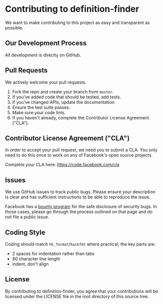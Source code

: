 # Contributing to definition-finder
We want to make contributing to this project as easy and transparent as
possible.

## Our Development Process

All development is direclty on GitHub.

## Pull Requests
We actively welcome your pull requests.

1. Fork the repo and create your branch from `master`.
2. If you've added code that should be tested, add tests.
3. If you've changed APIs, update the documentation.
4. Ensure the test suite passes.
5. Make sure your code lints.
6. If you haven't already, complete the Contributor License Agreement ("CLA").

## Contributor License Agreement ("CLA")
In order to accept your pull request, we need you to submit a CLA. You only need
to do this once to work on any of Facebook's open source projects.

Complete your CLA here: <https://code.facebook.com/cla>

## Issues
We use GitHub issues to track public bugs. Please ensure your description is
clear and has sufficient instructions to be able to reproduce the issue.

Facebook has a [bounty program](https://www.facebook.com/whitehat/) for the safe
disclosure of security bugs. In those cases, please go through the process
outlined on that page and do not file a public issue.

## Coding Style

Coding should match `hh_format`/`hackfmt` where practical; the key parts are:

* 2 spaces for indentation rather than tabs
* 80 character line length
* indent, don't align

## License

By contributing to definition-finder, you agree that your contributions will be licensed
under the LICENSE file in the root directory of this source tree.
